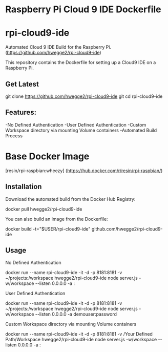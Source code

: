 Raspberry Pi Cloud 9 IDE Dockerfile
============
# rpi-cloud9-ide
Automated Cloud 9 IDE Build for the Raspberry Pi.
(https://github.com/hwegge2/rpi-cloud9-ide)

This repository contains the Dockerfile for setting up a Cloud9 IDE on a Raspberry Pi. 

## Get Latest

git clone https://github.com/hwegge2/rpi-cloud9-ide
git cd rpi-cloud9-ide

## Features:

-No Defined Authentication
-User Defined Authentication
-Custom Workspace directory via mounting Volume containers
-Automated Build Process

# Base Docker Image
[resin/rpi-raspbian:wheezy] (https://hub.docker.com/r/resin/rpi-raspbian/)

## Installation 

Download the automated build from the Docker Hub Registry:

docker pull hwegge2/rpi-cloud9-ide

You can also build an image from the Dockerfile:

docker build -t="$USER/rpi-cloud9-ide" github.com/hwegge2/rpi-cloud9-ide

## Usage

No Defined Authentication

docker run --name rpi-cloud9-ide -it -d -p 8181:8181 -v ~/projects:/workspace hwegge2/rpi-cloud9-ide node server.js -w/workspace --listen 0.0.0.0 -a :

User Defined Authentication

docker run --name rpi-cloud9-ide -it -d -p 8181:8181 -v ~/projects:/workspace hwegge2/rpi-cloud9-ide node server.js -w/workspace --listen 0.0.0.0 -a demouser:password

Custom Workspace directory via mounting Volume containers

docker run --name rpi-cloud9-ide -it -d -p 8181:8181 -v /Your Defined Path/Workspace hwegge2/rpi-cloud9-ide node server.js -w/workspace --listen 0.0.0.0 -a :
